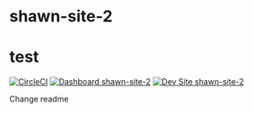 # shawn-site-2
# test

[![CircleCI](https://circleci.com/gh/spreisz/shawn-site-2.svg?style=shield)](https://circleci.com/gh/spreisz/shawn-site-2)
[![Dashboard shawn-site-2](https://img.shields.io/badge/dashboard-shawn_site_2-yellow.svg)](https://dashboard.pantheon.io/sites/94da3e58-608f-4896-99e0-80c28a23505a#dev/code)
[![Dev Site shawn-site-2](https://img.shields.io/badge/site-shawn_site_2-blue.svg)](http://dev-shawn-site-2.pantheonsite.io/)

Change readme